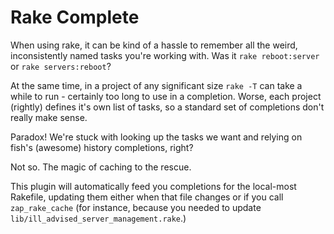 # Rake Complete

When using rake, it can be kind of a hassle to remember all the weird, inconsistently named tasks you're working with. Was it `rake reboot:server` or `rake servers:reboot`?

At the same time, in a project of any significant size `rake -T` can take a while to run -
certainly too long to use in a completion.
Worse, each project (rightly) defines it's own list of tasks,
so a standard set of completions don't really make sense.

Paradox!
We're stuck with looking up the tasks we want and relying on fish's (awesome) history completions, right?

Not so.
The magic of caching to the rescue.

This plugin will automatically feed you completions for the local-most Rakefile,
updating them either when that file changes
or if you call `zap_rake_cache`
(for instance, because you needed to update `lib/ill_advised_server_management.rake`.)

